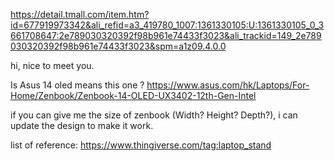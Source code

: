 https://detail.tmall.com/item.htm?id=677919973342&ali_refid=a3_419780_1007:1361330105:U:1361330105_0_3661708647:2e789030320392f98b961e74433f3023&ali_trackid=149_2e789030320392f98b961e74433f3023&spm=a1z09.4.0.0

hi, nice to meet you.

Is Asus 14 oled means this one ?
https://www.asus.com/hk/Laptops/For-Home/Zenbook/Zenbook-14-OLED-UX3402-12th-Gen-Intel

if you can give me the size of zenbook (Width? Height? Depth?),
i can update the design to make it work.

list of reference:
https://www.thingiverse.com/tag:laptop_stand
